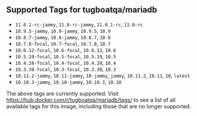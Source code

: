 ## Supported Tags for tugboatqa/mariadb

* `11.0.1-rc-jammy`, `11.0-rc-jammy`, `11.0.1-rc`, `11.0-rc`
* `10.9.5-jammy`, `10.9-jammy`, `10.9.5`, `10.9`
* `10.8.7-jammy`, `10.8-jammy`, `10.8.7`, `10.8`
* `10.7.8-focal`, `10.7-focal`, `10.7.8`, `10.7`
* `10.6.12-focal`, `10.6-focal`, `10.6.12`, `10.6`
* `10.5.19-focal`, `10.5-focal`, `10.5.19`, `10.5`
* `10.4.28-focal`, `10.4-focal`, `10.4.28`, `10.4`
* `10.3.38-focal`, `10.3-focal`, `10.3.38`, `10.3`
* `10.11.2-jammy`, `10.11-jammy`, `10-jammy`, `jammy`, `10.11.2`, `10.11`, `10`, `latest`
* `10.10.3-jammy`, `10.10-jammy`, `10.10.3`, `10.10`

The above tags are currently supported. Visit https://hub.docker.com/r/tugboatqa/mariadb/tags/ to see a list of all available tags for this image, including those that are no longer supported.

